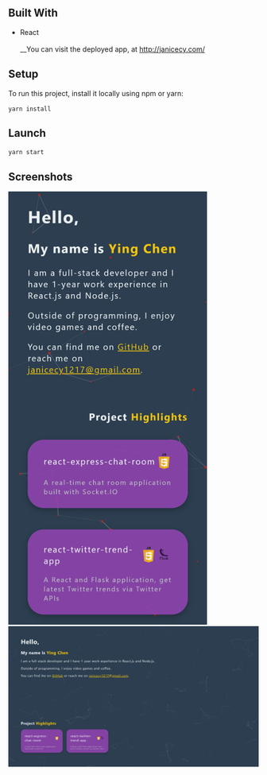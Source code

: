 ## Built With
- React<br /><br />
__You can visit the deployed app, at http://janicecy.com/
## Setup
To run this project, install it locally using npm or yarn:
```
yarn install
```
## Launch
```
yarn start
```
## Screenshots

<img src="https://github.com/JANICECY/janicecy.github.io/blob/master/src/demo/mobile.png" width=400/>
<img src="https://github.com/JANICECY/janicecy.github.io/blob/master/src/demo/desktop.png"/>
